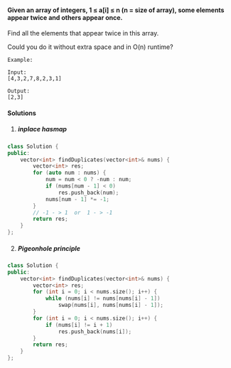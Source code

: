 #### Given an array of integers, 1 ≤ a[i] ≤ n (n = size of array), some elements appear twice and others appear once.

Find all the elements that appear twice in this array.

Could you do it without extra space and in O(n) runtime?

```
Example:

Input:
[4,3,2,7,8,2,3,1]

Output:
[2,3]
```

#### Solutions


1. ##### inplace hasmap

```cpp
class Solution {
public:
    vector<int> findDuplicates(vector<int>& nums) {
        vector<int> res;
        for (auto num : nums) {
            num = num < 0 ? -num : num;
            if (nums[num - 1] < 0)
                res.push_back(num);
            nums[num - 1] *= -1;
        }
        // -1 - > 1  or  1 - > -1
        return res;
    }
};
```

2. ##### Pigeonhole principle

```cpp
class Solution {
public:
    vector<int> findDuplicates(vector<int>& nums) {
        vector<int> res;
        for (int i = 0; i < nums.size(); i++) {
            while (nums[i] != nums[nums[i] - 1])
                swap(nums[i], nums[nums[i] - 1]);
        }
        for (int i = 0; i < nums.size(); i++) {
            if (nums[i] != i + 1)
                res.push_back(nums[i]);
        }
        return res;
    }
};
```